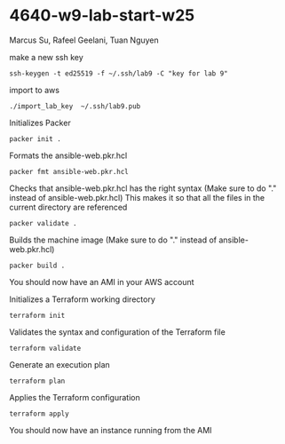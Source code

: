 # 4640-w9-lab-start-w25

Marcus Su, Rafeel Geelani, Tuan Nguyen


make a new ssh key

```
ssh-keygen -t ed25519 -f ~/.ssh/lab9 -C "key for lab 9"
```
import to aws
```
./import_lab_key  ~/.ssh/lab9.pub
```
 Initializes Packer
```
packer init .
```
Formats the ansible-web.pkr.hcl

```
packer fmt ansible-web.pkr.hcl
```
Checks that ansible-web.pkr.hcl has the right syntax
(Make sure to do "." instead of ansible-web.pkr.hcl)
This makes it so that all the files in the current directory
are referenced
```
packer validate .
```
Builds the machine image
(Make sure to do "." instead of ansible-web.pkr.hcl)
```
packer build .
```
You should now have an AMI in your AWS account

Initializes a Terraform working directory
```
terraform init
```
Validates the syntax and configuration of the Terraform file
```
terraform validate
```
Generate an execution plan 
```
terraform plan
```
Applies the Terraform configuration
```
terraform apply
```
You should now have an instance running from the AMI
